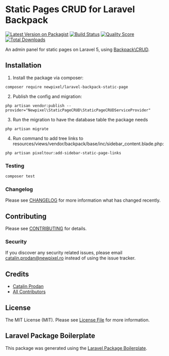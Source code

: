 # Static Pages CRUD for Laravel Backpack

[![Latest Version on Packagist](https://img.shields.io/packagist/v/newpixel/laravel-backpack-static-page.svg?style=flat-square)](https://packagist.org/packages/newpixel/laravel-backpack-static-page)
[![Build Status](https://img.shields.io/travis/newpixel/laravel-backpack-static-page/master.svg?style=flat-square)](https://travis-ci.org/newpixel/laravel-backpack-static-page)
[![Quality Score](https://img.shields.io/scrutinizer/g/newpixel/laravel-backpack-static-page.svg?style=flat-square)](https://scrutinizer-ci.com/g/newpixel/laravel-backpack-static-page)
[![Total Downloads](https://img.shields.io/packagist/dt/newpixel/laravel-backpack-static-page.svg?style=flat-square)](https://packagist.org/packages/newpixel/laravel-backpack-static-page)

An admin panel for static pages on Laravel 5, using [Backpack\CRUD](https://github.com/Laravel-Backpack/crud).

## Installation

1) Install the package via composer:

```
composer require newpixel/laravel-backpack-static-page
```

2) Publish the config and migration:

```
php artisan vendor:publish --provider="Newpixel\StaticPageCRUD\StaticPageCRUDServiceProvider"
```

3) Run the migration to have the database table the package needs

```
php artisan migrate
```

4) Run command to add tree links to resources/views/vendor/backpack/base/inc/sidebar_content.blade.php:

```
php artisan pixeltour:add-sidebar-static-page-links
```

### Testing

``` bash
composer test
```

### Changelog

Please see [CHANGELOG](CHANGELOG.md) for more information what has changed recently.

## Contributing

Please see [CONTRIBUTING](CONTRIBUTING.md) for details.

### Security

If you discover any security related issues, please email catalin.prodan@newpixel.ro instead of using the issue tracker.

## Credits

- [Catalin Prodan](https://github.com/newpixel)
- [All Contributors](../../contributors)

## License

The MIT License (MIT). Please see [License File](LICENSE.md) for more information.

## Laravel Package Boilerplate

This package was generated using the [Laravel Package Boilerplate](https://laravelpackageboilerplate.com).
